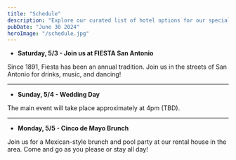 ```yaml
---
title: "Schedule"
description: "Explore our curated list of hotel options for our special day in Taos. Each offers unique amenities and has been carefully selected to accommodate our guests with comfort and convenience."
pubDate: "June 30 2024"
heroImage: "/schedule.jpg"
---
```


- **Saturday, 5/3 - Join us at FIESTA San Antonio**

Since 1891, Fiesta has been an annual tradition. Join us in the streets of San Antonio for drinks, music, and dancing!

---

- **Sunday, 5/4 - Wedding Day**

The main event will take place approximately at 4pm (TBD).

---

- **Monday, 5/5 - Cinco de Mayo Brunch**

Join us for a Mexican-style brunch and pool party at our rental house in the area. Come and go as you please or stay all day!
